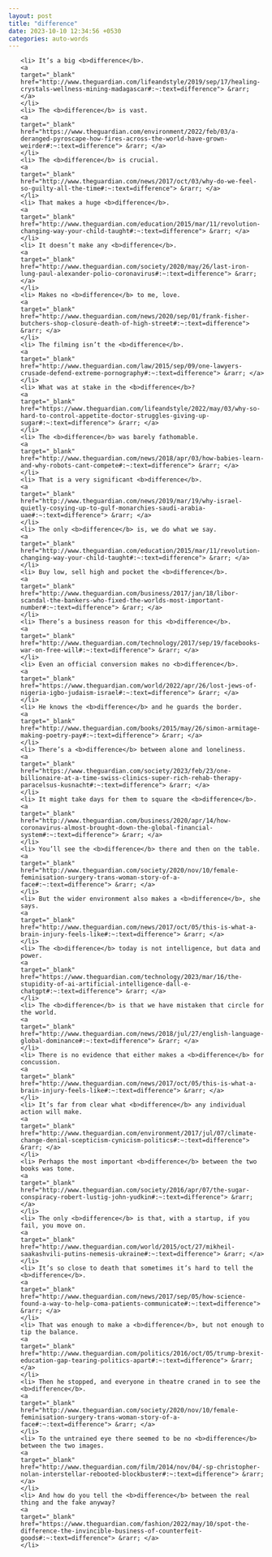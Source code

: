 ```yaml
---
layout: post
title: "difference"
date: 2023-10-10 12:34:56 +0530
categories: auto-words
---
```

<ol>

    <li> It’s a big <b>difference</b>.
    <a 
    target="_blank" 
    href="http://www.theguardian.com/lifeandstyle/2019/sep/17/healing-crystals-wellness-mining-madagascar#:~:text=difference"> &rarr; </a>
    </li>
    <li> The <b>difference</b> is vast.
    <a 
    target="_blank" 
    href="https://www.theguardian.com/environment/2022/feb/03/a-deranged-pyroscape-how-fires-across-the-world-have-grown-weirder#:~:text=difference"> &rarr; </a>
    </li>
    <li> The <b>difference</b> is crucial.
    <a 
    target="_blank" 
    href="http://www.theguardian.com/news/2017/oct/03/why-do-we-feel-so-guilty-all-the-time#:~:text=difference"> &rarr; </a>
    </li>
    <li> That makes a huge <b>difference</b>.
    <a 
    target="_blank" 
    href="http://www.theguardian.com/education/2015/mar/11/revolution-changing-way-your-child-taught#:~:text=difference"> &rarr; </a>
    </li>
    <li> It doesn’t make any <b>difference</b>.
    <a 
    target="_blank" 
    href="http://www.theguardian.com/society/2020/may/26/last-iron-lung-paul-alexander-polio-coronavirus#:~:text=difference"> &rarr; </a>
    </li>
    <li> Makes no <b>difference</b> to me, love.
    <a 
    target="_blank" 
    href="http://www.theguardian.com/news/2020/sep/01/frank-fisher-butchers-shop-closure-death-of-high-street#:~:text=difference"> &rarr; </a>
    </li>
    <li> The filming isn’t the <b>difference</b>.
    <a 
    target="_blank" 
    href="http://www.theguardian.com/law/2015/sep/09/one-lawyers-crusade-defend-extreme-pornography#:~:text=difference"> &rarr; </a>
    </li>
    <li> What was at stake in the <b>difference</b>?
    <a 
    target="_blank" 
    href="https://www.theguardian.com/lifeandstyle/2022/may/03/why-so-hard-to-control-appetite-doctor-struggles-giving-up-sugar#:~:text=difference"> &rarr; </a>
    </li>
    <li> The <b>difference</b> was barely fathomable.
    <a 
    target="_blank" 
    href="http://www.theguardian.com/news/2018/apr/03/how-babies-learn-and-why-robots-cant-compete#:~:text=difference"> &rarr; </a>
    </li>
    <li> That is a very significant <b>difference</b>.
    <a 
    target="_blank" 
    href="http://www.theguardian.com/news/2019/mar/19/why-israel-quietly-cosying-up-to-gulf-monarchies-saudi-arabia-uae#:~:text=difference"> &rarr; </a>
    </li>
    <li> The only <b>difference</b> is, we do what we say.
    <a 
    target="_blank" 
    href="http://www.theguardian.com/education/2015/mar/11/revolution-changing-way-your-child-taught#:~:text=difference"> &rarr; </a>
    </li>
    <li> Buy low, sell high and pocket the <b>difference</b>.
    <a 
    target="_blank" 
    href="http://www.theguardian.com/business/2017/jan/18/libor-scandal-the-bankers-who-fixed-the-worlds-most-important-number#:~:text=difference"> &rarr; </a>
    </li>
    <li> There’s a business reason for this <b>difference</b>.
    <a 
    target="_blank" 
    href="http://www.theguardian.com/technology/2017/sep/19/facebooks-war-on-free-will#:~:text=difference"> &rarr; </a>
    </li>
    <li> Even an official conversion makes no <b>difference</b>.
    <a 
    target="_blank" 
    href="https://www.theguardian.com/world/2022/apr/26/lost-jews-of-nigeria-igbo-judaism-israel#:~:text=difference"> &rarr; </a>
    </li>
    <li> He knows the <b>difference</b> and he guards the border.
    <a 
    target="_blank" 
    href="http://www.theguardian.com/books/2015/may/26/simon-armitage-making-poetry-pay#:~:text=difference"> &rarr; </a>
    </li>
    <li> There’s a <b>difference</b> between alone and loneliness.
    <a 
    target="_blank" 
    href="https://www.theguardian.com/society/2023/feb/23/one-billionaire-at-a-time-swiss-clinics-super-rich-rehab-therapy-paracelsus-kusnacht#:~:text=difference"> &rarr; </a>
    </li>
    <li> It might take days for them to square the <b>difference</b>.
    <a 
    target="_blank" 
    href="http://www.theguardian.com/business/2020/apr/14/how-coronavirus-almost-brought-down-the-global-financial-system#:~:text=difference"> &rarr; </a>
    </li>
    <li> You’ll see the <b>difference</b> there and then on the table.
    <a 
    target="_blank" 
    href="http://www.theguardian.com/society/2020/nov/10/female-feminisation-surgery-trans-woman-story-of-a-face#:~:text=difference"> &rarr; </a>
    </li>
    <li> But the wider environment also makes a <b>difference</b>, she says.
    <a 
    target="_blank" 
    href="http://www.theguardian.com/news/2017/oct/05/this-is-what-a-brain-injury-feels-like#:~:text=difference"> &rarr; </a>
    </li>
    <li> The <b>difference</b> today is not intelligence, but data and power.
    <a 
    target="_blank" 
    href="https://www.theguardian.com/technology/2023/mar/16/the-stupidity-of-ai-artificial-intelligence-dall-e-chatgpt#:~:text=difference"> &rarr; </a>
    </li>
    <li> The <b>difference</b> is that we have mistaken that circle for the world.
    <a 
    target="_blank" 
    href="http://www.theguardian.com/news/2018/jul/27/english-language-global-dominance#:~:text=difference"> &rarr; </a>
    </li>
    <li> There is no evidence that either makes a <b>difference</b> for concussion.
    <a 
    target="_blank" 
    href="http://www.theguardian.com/news/2017/oct/05/this-is-what-a-brain-injury-feels-like#:~:text=difference"> &rarr; </a>
    </li>
    <li> It’s far from clear what <b>difference</b> any individual action will make.
    <a 
    target="_blank" 
    href="http://www.theguardian.com/environment/2017/jul/07/climate-change-denial-scepticism-cynicism-politics#:~:text=difference"> &rarr; </a>
    </li>
    <li> Perhaps the most important <b>difference</b> between the two books was tone.
    <a 
    target="_blank" 
    href="http://www.theguardian.com/society/2016/apr/07/the-sugar-conspiracy-robert-lustig-john-yudkin#:~:text=difference"> &rarr; </a>
    </li>
    <li> The only <b>difference</b> is that, with a startup, if you fail, you move on.
    <a 
    target="_blank" 
    href="http://www.theguardian.com/world/2015/oct/27/mikheil-saakashvili-putins-nemesis-ukraine#:~:text=difference"> &rarr; </a>
    </li>
    <li> It’s so close to death that sometimes it’s hard to tell the <b>difference</b>.
    <a 
    target="_blank" 
    href="http://www.theguardian.com/news/2017/sep/05/how-science-found-a-way-to-help-coma-patients-communicate#:~:text=difference"> &rarr; </a>
    </li>
    <li> That was enough to make a <b>difference</b>, but not enough to tip the balance.
    <a 
    target="_blank" 
    href="http://www.theguardian.com/politics/2016/oct/05/trump-brexit-education-gap-tearing-politics-apart#:~:text=difference"> &rarr; </a>
    </li>
    <li> Then he stopped, and everyone in theatre craned in to see the <b>difference</b>.
    <a 
    target="_blank" 
    href="http://www.theguardian.com/society/2020/nov/10/female-feminisation-surgery-trans-woman-story-of-a-face#:~:text=difference"> &rarr; </a>
    </li>
    <li> To the untrained eye there seemed to be no <b>difference</b> between the two images.
    <a 
    target="_blank" 
    href="http://www.theguardian.com/film/2014/nov/04/-sp-christopher-nolan-interstellar-rebooted-blockbuster#:~:text=difference"> &rarr; </a>
    </li>
    <li> And how do you tell the <b>difference</b> between the real thing and the fake anyway?
    <a 
    target="_blank" 
    href="https://www.theguardian.com/fashion/2022/may/10/spot-the-difference-the-invincible-business-of-counterfeit-goods#:~:text=difference"> &rarr; </a>
    </li>